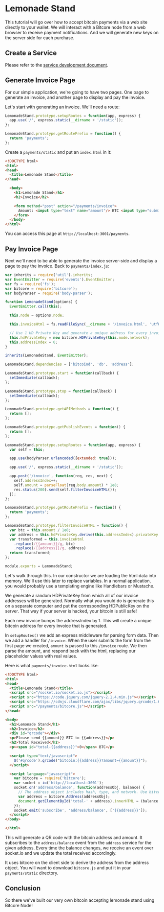 # Lemonade Stand

This tutorial will go over how to accept bitcoin payments via a web site directly to your wallet. We will interact with a Bitcore node from a web browser to receive payment notifications. And we will generate new keys on the server side for each purchase.

## Create a Service

Please refer to the [service development document](service-development.html).

## Generate Invoice Page

For our simple application, we're going to have two pages. One page to generate an invoice, and another page to display and pay the invoice.

Let's start with generating an invoice. We'll need a route:

```js
LemonadeStand.prototype.setupRoutes = function(app, express) {
  app.use('/', express.static(__dirname + '/static'));
};

LemonadeStand.prototype.getRoutePrefix = function() {
  return 'payments';
};
```

Create a `payments/static` and put an `index.html` in it:

```html
<!DOCTYPE html>
<html>
<head>
  <title>Lemonade Stand</title>
</head>

  <body>
    <h1>Lemonade Stand</h1>
    <h2>Invoice</h2>

    <form method="post" action="/payments/invoice">
      Amount: <input type="text" name="amount"/> BTC <input type="submit" value="Generate Invoice" />
    </form>
  </body>
</html>
```

You can access this page at `http://localhost:3001/payments`.

## Pay Invoice Page

Next we'll need to be able to generate the invoice server-side and display a page to pay the invoice. Back to `payments/index.js`:

```js
var inherits = require('util').inherits;
var EventEmitter = require('events').EventEmitter;
var fs = require('fs');
var bitcore = require('bitcore');
var bodyParser = require('body-parser');

function LemonadeStand(options) {
  EventEmitter.call(this);

  this.node = options.node;

  this.invoiceHtml = fs.readFileSync(__dirname + '/invoice.html', 'utf8');

  // Use 1 HD Private Key and generate a unique address for every invoice
  this.hdPrivateKey = new bitcore.HDPrivateKey(this.node.network);
  this.addressIndex = 0;
}

inherits(LemonadeStand, EventEmitter);

LemonadeStand.dependencies = ['bitcoind', 'db', 'address'];

LemonadeStand.prototype.start = function(callback) {
  setImmediate(callback);
};

LemonadeStand.prototype.stop = function(callback) {
  setImmediate(callback);
};

LemonadeStand.prototype.getAPIMethods = function() {
  return [];
};

LemonadeStand.prototype.getPublishEvents = function() {
  return [];
};

LemonadeStand.prototype.setupRoutes = function(app, express) {
  var self = this;

  app.use(bodyParser.urlencoded({extended: true}));

  app.use('/', express.static(__dirname + '/static'));

  app.post('/invoice', function(req, res, next) {
    self.addressIndex++;
    self.amount = parseFloat(req.body.amount) * 1e8;
    res.status(200).send(self.filterInvoiceHTML());
  });
};

LemonadeStand.prototype.getRoutePrefix = function() {
  return 'payments';
};

LemonadeStand.prototype.filterInvoiceHTML = function() {
  var btc = this.amount / 1e8;
  var address = this.hdPrivateKey.derive(this.addressIndex).privateKey.toAddress();
  var transformed = this.invoiceHtml
    .replace(/{{amount}}/g, btc)
    .replace(/{{address}}/g, address)
  return transformed;
};

module.exports = LemonadeStand;
```

Let's walk through this. In our constructor we are loading the html data into memory. We'll use this later to replace variables. In a normal application, you would probably use a templating engine like Handlebars or Mustache.

We generate a random HDPrivateKey from which all of our invoice addresses will be generated. Normally what you would do is generate this on a separate computer and put the corresponding HDPublicKey on the server. That way if your server is hacked, your bitcoin is still safe!

Each new invoice bumps the addressIndex by 1. This will create a unique bitcoin address for every invoice that is generated.

In `setupRoutes()` we add an express middleware for parsing form data. Then we add a handler for `/invoice`. When the user submits the form from the first page we created, `amount` is passed to this `/invoice` route. We then parse the amount, and respond back with the html, replacing our placeholder values with real values.

Here is what `payments/invoice.html` looks like:

```html
<!DOCTYPE html>
<html>
<head>
  <title>Lemonade Stand</title>
  <script src="/socket.io/socket.io.js"></script>
  <script src="https://code.jquery.com/jquery-2.1.4.min.js"></script>
  <script src="https://cdnjs.cloudflare.com/ajax/libs/jquery.qrcode/1.0/jquery.qrcode.min.js"></script>
  <script src="/payments/bitcore.js"></script>
</head>

<body>
  <h1>Lemonade Stand</h1>
  <h2>Invoice</h2>
  <div id="qrcode"></div>
  <p>Please send {{amount}} BTC to {{address}}</p>
  <h2>Total Received</h2>
  <p><span id="total-{{address}}">0</span> BTC</p>

  <script type="text/javascript">
    $('#qrcode').qrcode("bitcoin:{{address}}?amount={{amount}}");
  </script>

  <script language="javascript">
    var bitcore = require('bitcore');
    var socket = io('http://localhost:3001');
    socket.on('address/balance', function(addressObj, balance) {
      // The address object includes hash, type, and network. Use bitcore to derive the address.
      var address = bitcore.Address(addressObj);
      document.getElementById('total-' + address).innerHTML = (balance / 1e8);
    });
    socket.emit('subscribe', 'address/balance', ['{{address}}']);
  </script>
</body>

</html>
```

This will generate a QR code with the bitcoin address and amount. It subscribes to the `address/balance` event from the `address` service for the given address. Every time the balance changes, we receive an event over socket.io and we update the total received accordingly.

It uses bitcore on the client side to derive the address from the address object. You will want to download `bitcore.js` and put it in your `payments/static` directory.

## Conclusion

So there we've built our very own bitcoin accepting lemonade stand using Bitcore Node!
